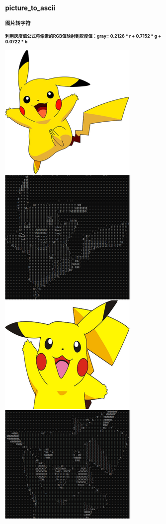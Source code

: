 ## picture_to_ascii  
### 图片转字符  
#### 利用灰度值公式将像素的RGB值映射到灰度值：gray= 0.2126 * r + 0.7152 * g + 0.0722 * b  
<img src="https://github.com/nakuYK/picture_to_ascii/blob/master/picture.jpg" width="400" height="400"/><img src="https://github.com/nakuYK/picture_to_ascii/blob/master/1.png" width="400" height="400"/>
<img src="https://github.com/nakuYK/picture_to_ascii/blob/master/picture3.jpg" width="400" height="350"/><img src="https://github.com/nakuYK/picture_to_ascii/blob/master/3.png" width="400" height="350"/>
